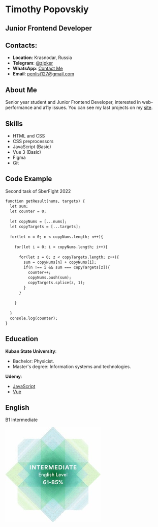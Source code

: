 # Timothy Popovskiy

## Junior Frontend Developer

## Contacts:
* __Location__: Krasnodar, Russia
* __Telegram__: [@zipker](https://t.me/zipker)
* __WhatsApp__: [Contact Me](https://wa.me/79528304444)
* __Email__: penlist127@gmail.com

## About Me
Senior year student and Junior Frontend Developer, interested in web-performance and a11y issues. You can see my last projects on my [site](https://tpopovsky.ru/).

## Skills
* HTML and CSS
* CSS preprocessors
* JavaScript (Basic)
* Vue 3 (Basic)
* Figma
* Git

## Code Example
Second task of SberFight 2022
```
function getResult(nums, targets) {
  let sum;
  let counter = 0;

  let copyNums = [...nums];
  let copyTargets = [...targets];

  for(let n = 0; n < copyNums.length; n++){

    for(let i = 0; i < copyNums.length; i++){

      for(let z = 0; z < copyTargets.length; z++){
        sum = copyNums[n] + copyNums[i];
        if(n !== i && sum === copyTargets[z]){
          counter++;
          copyNums.push(sum);
          copyTargets.splice(z, 1);
        }
      }
      
    }

  }
  console.log(counter);
}
```

## Education
__Kuban State University__:
* Bachelor: Physicist.
* Master's degree: Information systems and technologies.

__Udemy__:
* [JavaScript](https://www.udemy.com/course/javascript_full/)
* [Vue](https://www.udemy.com/course/vue-and-vuex-writing-real-project-from-scratch/)

## English
B1 Intermediate

![Score](img/score.jpg)